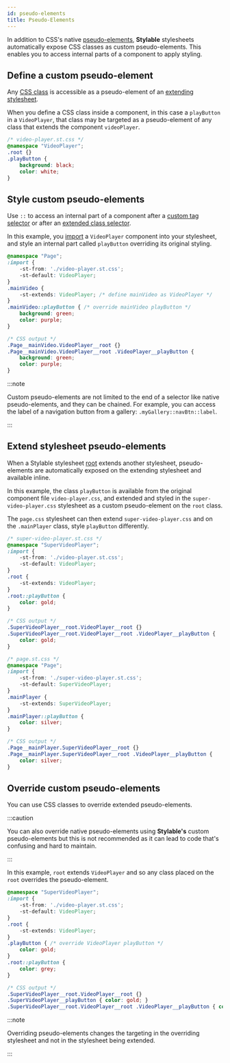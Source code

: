 ```yaml
---
id: pseudo-elements
title: Pseudo-Elements
---
```


In addition to CSS's native [pseudo-elements](https://developer.mozilla.org/en/docs/Web/CSS/Pseudo-elements), **Stylable** stylesheets automatically expose CSS classes as custom pseudo-elements. This enables you to access internal parts of a component to apply styling.

## Define a custom pseudo-element

Any [CSS class](./class-selectors.md) is accessible as a pseudo-element of an [extending stylesheet](./extend-stylesheet.md).

When you define a CSS class inside a component, in this case a `playButton` in a `VideoPlayer`, that class may be targeted as a pseudo-element of any class that extends the component `videoPlayer`.

```css
/* video-player.st.css */
@namespace "VideoPlayer";
.root {}
.playButton { 
    background: black; 
    color: white;
}
```

## Style custom pseudo-elements

Use `::` to access an internal part of a component after a [custom tag selector](./tag-selectors.md#component-element) or after an [extended class selector](./extend-stylesheet.md).

In this example, you [import](./imports.md) a `VideoPlayer` component into your stylesheet, and style an internal part called `playButton` overriding its original styling.


```css
@namespace "Page";
:import {
    -st-from: './video-player.st.css';
    -st-default: VideoPlayer;
}
.mainVideo {
    -st-extends: VideoPlayer; /* define mainVideo as VideoPlayer */
}
.mainVideo::playButton { /* override mainVideo playButton */
    background: green;
    color: purple;
}
```

```css
/* CSS output */
.Page__mainVideo.VideoPlayer__root {}
.Page__mainVideo.VideoPlayer__root .VideoPlayer__playButton {
    background: green;
    color: purple;
}
```

:::note

Custom pseudo-elements are not limited to the end of a selector like native pseudo-elements, and they can be chained. For example, you can access the label of a navigation button from a gallery: `.myGallery::navBtn::label`.

:::

## Extend stylesheet pseudo-elements

When a Stylable stylesheet [root](./root.md) extends another stylesheet, pseudo-elements are automatically exposed on the extending stylesheet and available inline.

In this example, the class `playButton` is available from the original component file `video-player.css`, and extended and styled in the `super-video-player.css` stylesheet as a custom pseudo-element on the `root` class. 

The `page.css` stylesheet can then extend `super-video-player.css` and on the `.mainPlayer` class, style `playButton` differently.

```css
/* super-video-player.st.css */
@namespace "SuperVideoPlayer";
:import {
    -st-from: './video-player.st.css';
    -st-default: VideoPlayer;
}
.root {
    -st-extends: VideoPlayer;
}
.root::playButton {
    color: gold;
}
```

```css
/* CSS output */
.SuperVideoPlayer__root.VideoPlayer__root {}
.SuperVideoPlayer__root.VideoPlayer__root .VideoPlayer__playButton {
    color: gold; 
}
```

```css
/* page.st.css */
@namespace "Page";
:import {
    -st-from: './super-video-player.st.css';
    -st-default: SuperVideoPlayer;
}
.mainPlayer {
    -st-extends: SuperVideoPlayer;
}
.mainPlayer::playButton {
    color: silver;
}
```

```css
/* CSS output */
.Page__mainPlayer.SuperVideoPlayer__root {}
.Page__mainPlayer.SuperVideoPlayer__root .VideoPlayer__playButton {
    color: silver;
}
```


## Override custom pseudo-elements

You can use CSS classes to override extended pseudo-elements. 

:::caution

You can also override native pseudo-elements using **Stylable's** custom pseudo-elements but this is not recommended as it can lead to code that's confusing and hard to maintain.

:::

In this example, `root` extends `VideoPlayer` and so any class placed on the `root` overrides the pseudo-element.

```css
@namespace "SuperVideoPlayer";
:import {
    -st-from: './video-player.st.css';
    -st-default: VideoPlayer;
}
.root {
    -st-extends: VideoPlayer;
}
.playButton { /* override VideoPlayer playButton */
    color: gold;
}
.root::playButton {
    color: grey;
}
```

```css
/* CSS output */
.SuperVideoPlayer__root.VideoPlayer__root {}
.SuperVideoPlayer__playButton { color: gold; }
.SuperVideoPlayer__root.VideoPlayer__root .VideoPlayer__playButton { color: grey; }
```

:::note

Overriding pseudo-elements changes the targeting in the overriding stylesheet and not in the stylesheet being extended.

:::
